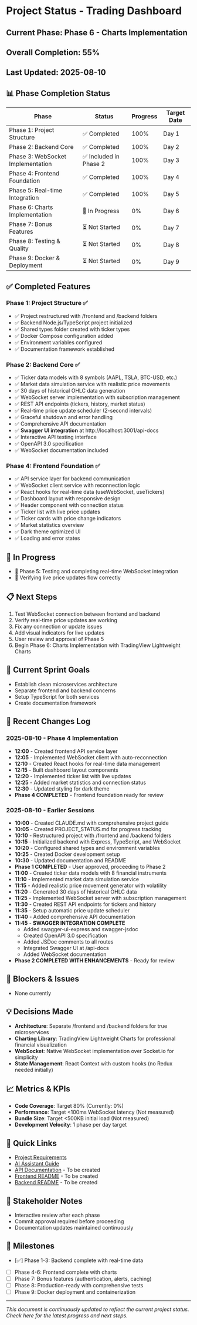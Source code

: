 # Project Status - Trading Dashboard

## Current Phase: Phase 6 - Charts Implementation
## Overall Completion: 55%
## Last Updated: 2025-08-10 

## 📊 Phase Completion Status

| Phase | Status | Progress | Target Date |
|-------|--------|----------|-------------|
| Phase 1: Project Structure | ✅ Completed | 100% | Day 1 |
| Phase 2: Backend Core | ✅ Completed | 100% | Day 2 |
| Phase 3: WebSocket Implementation | ✅ Included in Phase 2 | 100% | Day 3 |
| Phase 4: Frontend Foundation | ✅ Completed | 100% | Day 4 |
| Phase 5: Real-time Integration | ✅ Completed | 100% | Day 5 |
| Phase 6: Charts Implementation | 🔄 In Progress | 0% | Day 6 |
| Phase 7: Bonus Features | ⏳ Not Started | 0% | Day 7 |
| Phase 8: Testing & Quality | ⏳ Not Started | 0% | Day 8 |
| Phase 9: Docker & Deployment | ⏳ Not Started | 0% | Day 9 |

## ✅ Completed Features

### Phase 1: Project Structure ✅
- ✅ Project restructured with /frontend and /backend folders
- ✅ Backend Node.js/TypeScript project initialized
- ✅ Shared types folder created with ticker types
- ✅ Docker Compose configuration added
- ✅ Environment variables configured
- ✅ Documentation framework established

### Phase 2: Backend Core ✅
- ✅ Ticker data models with 8 symbols (AAPL, TSLA, BTC-USD, etc.)
- ✅ Market data simulation service with realistic price movements
- ✅ 30 days of historical OHLC data generation
- ✅ WebSocket server implementation with subscription management
- ✅ REST API endpoints (tickers, history, market status)
- ✅ Real-time price update scheduler (2-second intervals)
- ✅ Graceful shutdown and error handling
- ✅ Comprehensive API documentation
- ✅ **Swagger UI integration** at http://localhost:3001/api-docs
- ✅ Interactive API testing interface
- ✅ OpenAPI 3.0 specification
- ✅ WebSocket documentation included

### Phase 4: Frontend Foundation ✅
- ✅ API service layer for backend communication
- ✅ WebSocket client service with reconnection logic
- ✅ React hooks for real-time data (useWebSocket, useTickers)
- ✅ Dashboard layout with responsive design
- ✅ Header component with connection status
- ✅ Ticker list with live price updates
- ✅ Ticker cards with price change indicators
- ✅ Market statistics overview
- ✅ Dark theme optimized UI
- ✅ Loading and error states

## 🔄 In Progress
- 🔄 Phase 5: Testing and completing real-time WebSocket integration
- 🔄 Verifying live price updates flow correctly

## 📋 Next Steps
1. Test WebSocket connection between frontend and backend
2. Verify real-time price updates are working
3. Fix any connection or update issues
4. Add visual indicators for live updates
5. User review and approval of Phase 5
6. Begin Phase 6: Charts Implementation with TradingView Lightweight Charts

## 🎯 Current Sprint Goals
- Establish clean microservices architecture
- Separate frontend and backend concerns
- Setup TypeScript for both services
- Create documentation framework

## 📝 Recent Changes Log

### 2025-08-10 - Phase 4 Implementation
- **12:00** - Created frontend API service layer
- **12:05** - Implemented WebSocket client with auto-reconnection
- **12:10** - Created React hooks for real-time data management
- **12:15** - Built dashboard layout components
- **12:20** - Implemented ticker list with live updates
- **12:25** - Added market statistics and connection status
- **12:30** - Updated styling for dark theme
- **Phase 4 COMPLETED** - Frontend foundation ready for review

### 2025-08-10 - Earlier Sessions
- **10:00** - Created CLAUDE.md with comprehensive project guide
- **10:05** - Created PROJECT_STATUS.md for progress tracking
- **10:10** - Restructured project with /frontend and /backend folders
- **10:15** - Initialized backend with Express, TypeScript, and WebSocket
- **10:20** - Configured shared types and environment variables
- **10:25** - Created Docker development setup
- **10:30** - Updated documentation and README
- **Phase 1 COMPLETED** - User approved, proceeding to Phase 2
- **11:00** - Created ticker data models with 8 financial instruments
- **11:10** - Implemented market data simulation service
- **11:15** - Added realistic price movement generator with volatility
- **11:20** - Generated 30 days of historical OHLC data
- **11:25** - Implemented WebSocket server with subscription management
- **11:30** - Created REST API endpoints for tickers and history
- **11:35** - Setup automatic price update scheduler
- **11:40** - Added comprehensive API documentation
- **11:45** - **SWAGGER INTEGRATION COMPLETE**
  - Added swagger-ui-express and swagger-jsdoc
  - Created OpenAPI 3.0 specification
  - Added JSDoc comments to all routes
  - Integrated Swagger UI at /api-docs
  - Added WebSocket documentation
- **Phase 2 COMPLETED WITH ENHANCEMENTS** - Ready for review

## 🚧 Blockers & Issues
- None currently

## 💡 Decisions Made
- **Architecture**: Separate /frontend and /backend folders for true microservices
- **Charting Library**: TradingView Lightweight Charts for professional financial visualization
- **WebSocket**: Native WebSocket implementation over Socket.io for simplicity
- **State Management**: React Context with custom hooks (no Redux needed initially)

## 📈 Metrics & KPIs
- **Code Coverage**: Target 80% (Currently: 0%)
- **Performance**: Target <100ms WebSocket latency (Not measured)
- **Bundle Size**: Target <500KB initial load (Not measured)
- **Development Velocity**: 1 phase per day target

## 🔗 Quick Links
- [Project Requirements](/docs/instructions.md)
- [AI Assistant Guide](/CLAUDE.md)
- [API Documentation](/docs/api.md) - To be created
- [Frontend README](/frontend/README.md) - To be created
- [Backend README](/backend/README.md) - To be created

## 👥 Stakeholder Notes
- Interactive review after each phase
- Commit approval required before proceeding
- Documentation updates maintained continuously

## 🎉 Milestones
- [✅] Phase 1-3: Backend complete with real-time data
- [ ] Phase 4-6: Frontend complete with charts
- [ ] Phase 7: Bonus features (authentication, alerts, caching)
- [ ] Phase 8: Production-ready with comprehensive tests
- [ ] Phase 9: Docker deployment and containerization

---
*This document is continuously updated to reflect the current project status. Check here for the latest progress and next steps.*